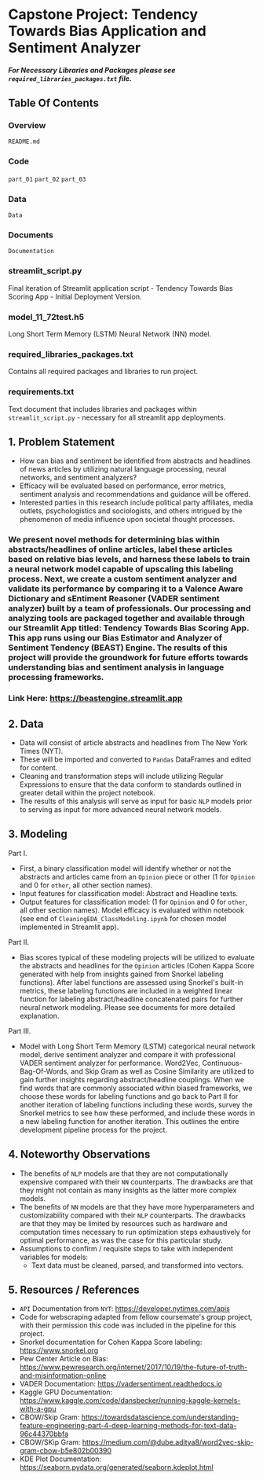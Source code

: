 # Capstone Project: Tendency Towards Bias Application and Sentiment Analyzer

##### For Necessary Libraries and Packages please see `required_libraries_packages.txt` file.

## Table Of Contents

### Overview
`README.md`

### Code
`part_01`
`part_02`
`part_03`

### Data
`Data`

### Documents 
`Documentation`

### streamlit_script.py
Final iteration of Streamlit application script - Tendency Towards Bias Scoring App - Initial Deployment Version.

### model_11_72test.h5
Long Short Term Memory (LSTM) Neural Network (NN) model.

### required_libraries_packages.txt
Contains all required packages and libraries to run project.

### requirements.txt
Text document that includes libraries and packages within `streamlit_script.py` - necessary for all streamlit app deployments. 

## 1. Problem Statement
- How can bias and sentiment be identified from abstracts and headlines of news articles by utilizing natural language processing, neural networks, and sentiment analyzers? 
- Efficacy will be evaluated based on performance, error metrics, sentiment analysis and recommendations and guidance will be offered. 
- Interested parties in this research include political party affiliates, media outlets, psychologistics and sociologists, and others intrigued by the phenomenon of media influence upon societal thought processes. 

### We present novel methods for determining bias within abstracts/headlines of online articles, label these articles based on relative bias levels, and harness these labels to train a neural network model capable of upscaling this labeling process. Next, we create a custom sentiment analyzer and validate its performance by comparing it to a Valence Aware Dictionary and sEntiment Reasoner (VADER sentiment analyzer) built by a team of professionals. Our processing and analyzing tools are packaged together and available through our Streamlit App titled: Tendency Towards Bias Scoring App. This app runs using our Bias Estimator and Analyzer of Sentiment Tendency (BEAST) Engine. The results of this project will provide the groundwork for future efforts towards understanding bias and sentiment analysis in language processing frameworks. 

### Link Here: https://beastengine.streamlit.app

## 2. Data
- Data will consist of article abstracts and headlines from The New York Times (NYT). 
- These will be imported and converted to `Pandas` DataFrames and edited for content. 
- Cleaning and transformation steps will include utilizing Regular Expressions to ensure that the data conform to standards outlined in greater detail within the project notebook. 
- The results of this analysis will serve as input for basic `NLP` models prior to serving as input for more advanced neural network models.

## 3. Modeling

Part I.
- First, a binary classification model will identify whether or not the abstracts and articles came from an `Opinion` piece or other (1 for `Opinion` and 0 for `other`, all other section names).
- Input features for classification model: Abstract and Headline texts.
- Output features for classification model: (1 for `Opinion` and 0 for `other`, all other section names).
Model efficacy is evaluated within notebook (see end of `CleaningEDA_ClassModeling.ipynb` for chosen model implemented in Streamlit app). 
  
Part II. 
  
- Bias scores typical of these modeling projects will be utilized to evaluate the abstracts and headlines for the `Opinion` articles (Cohen Kappa Score generated with help from insights gained from Snorkel labeling functions). After label functions are assessed using Snorkel's built-in metrics, these labeling functions are included in a weighted linear function for labeling abstract/headline concatenated pairs for further neural network modeling. Please see documents for more detailed explanation. 
  
Part III.
- Model with Long Short Term Memory (LSTM) categorical neural network model, derive sentiment analyzer and compare it with professional VADER sentiment analyzer for performance. Word2Vec, Continuous-Bag-Of-Words, and Skip Gram as well as Cosine Similarity are utilized to gain further insights regarding abstract/headline couplings. When we find words that are commonly associated within biased frameworks, we choose these words for labeling functions and go back to Part II for another iteration of labeling functions including these words, survey the Snorkel metrics to see how these performed, and include these words in a new labeling function for another iteration. This outlines the entire development pipeline process for the project. 

## 4. Noteworthy Observations
- The benefits of `NLP` models are that they are not computationally expensive compared with their `NN` counterparts. The drawbacks are that they might not contain as many insights as the latter more complex models.
- The benefits of `NN` models are that they have more hyperparameters and customizability compared with their `NLP` counterparts. The drawbacks are that they may be limited by resources such as hardware and computation times necessary to run optimization steps exhaustively for optimal performance, as was the case for this particular study. 
- Assumptions to confirm / requisite steps to take with independent variables for models:
  - Text data must be cleaned, parsed, and transformed into vectors.

## 5. Resources / References
- `API` Documentation from `NYT`: https://developer.nytimes.com/apis
- Code for webscraping adapted from fellow coursemate's group project, with their permission this code was included in the pipeline for this project.
- Snorkel documentation for Cohen Kappa Score labeling: https://www.snorkel.org
- Pew Center Article on Bias: https://www.pewresearch.org/internet/2017/10/19/the-future-of-truth-and-misinformation-online
- VADER Documentation: https://vadersentiment.readthedocs.io
- Kaggle GPU Documentation: https://www.kaggle.com/code/dansbecker/running-kaggle-kernels-with-a-gpu
- CBOW/Skip Gram: https://towardsdatascience.com/understanding-feature-engineering-part-4-deep-learning-methods-for-text-data-96c44370bbfa
- CBOW/SKip Gram: https://medium.com/@dube.aditya8/word2vec-skip-gram-cbow-b5e802b00390
- KDE Plot Documentation: https://seaborn.pydata.org/generated/seaborn.kdeplot.html
